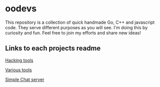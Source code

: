 # oodevs

This repository is a collection of quick handmade Go, C++ and javascript code. They serve different purposes as you will see.
I'm doing this by curiosity and fun. Feel free to join my efforts and share new ideas!

## Links to each projects readme

[Hacking tools](godev/src/hacking/README.md)

[Various tools](godev/src/tools/README.md)

[Simple Chat server](comtools/README.md)